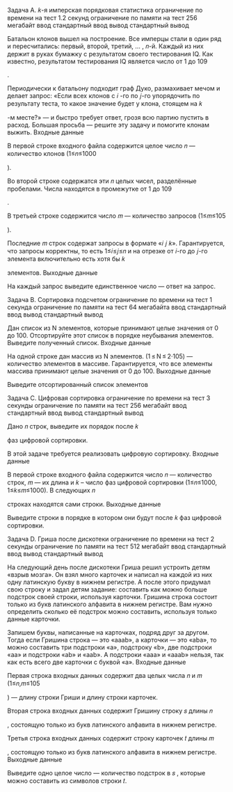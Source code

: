Задача A.
𝑘-я имперская порядковая статистика
ограничение по времени на тест
1.2 секунд
ограничение по памяти на тест
256 мегабайт
ввод
стандартный ввод
вывод
стандартный вывод

Батальон клонов вышел на построение. Все имперцы стали в один ряд и пересчитались: первый, второй, третий, …
, 𝑛-й. Каждый из них держит в руках бумажку с результатом своего тестирования IQ. Как известно, результатом тестирования IQ является число от 1 до 109

.

Периодически к батальону подходит граф Дуко, размахивает мечом и делает запрос: «Если всех клонов с 𝑖
-го по 𝑗-го упорядочить по результату теста, то какое значение будет у клона, стоящем на 𝑘

-м месте?» — и быстро требует ответ, грозя всю партию пустить в расход. Большая просьба — решите эту задачу и помогите клонам выжить.
Входные данные

В первой строке входного файла содержится целое число 𝑛
 — количество клонов (1≤𝑛≤1000

).

Во второй строке содержатся эти 𝑛
целых чисел, разделённые пробелами. Числа находятся в промежутке от 1 до 109

.

В третьей строке содержится число 𝑚
— количество запросов (1≤𝑚≤105

).

Последние 𝑚
строк содержат запросы в формате «𝑖 𝑗 𝑘». Гарантируется, что запросы корректны, то есть 1≤𝑖≤𝑗≤𝑛 и на отрезке от 𝑖-го до 𝑗-го элемента включительно есть хотя бы 𝑘

элементов.
Выходные данные

На каждый запрос выведите единственное число — ответ на запрос.








Задача B. Сортировка подсчетом
ограничение по времени на тест
1 секунда
ограничение по памяти на тест
64 мегабайта
ввод
стандартный ввод
вывод
стандартный вывод

Дан список из N элементов, которые принимают целые значения от 0 до 100. Отсортируйте этот список в порядке неубывания элементов. Выведите полученный список.
Входные данные

На одной строке дан массив из N элементов. (1 ≤ N ≤ 2·105) — количество элементов в массиве. Гарантируется, что все элементы массива принимают целые значения от 0 до 100.
Выходные данные

Выведите отсортированный список элeментов







Задача C. Цифровая сортировка
ограничение по времени на тест
3 секунды
ограничение по памяти на тест
256 мегабайт
ввод
стандартный ввод
вывод
стандартный вывод

Дано 𝑛
строк, выведите их порядок после 𝑘

фаз цифровой сортировки.

В этой задаче требуется реализовать цифровую сортировку.
Входные данные

В первой строке входного файла содержится число 𝑛
 — количество строк, 𝑚 — их длина и 𝑘 – число фаз цифровой сортировки (1≤𝑛≤1000, 1≤𝑘≤𝑚≤1000). В следующих 𝑛

строках находятся сами строки.
Выходные данные

Выведите строки в порядке в котором они будут после 𝑘
фаз цифровой сортировки.








Задача D. Гриша после дискотеки
ограничение по времени на тест
2 секунды
ограничение по памяти на тест
512 мегабайт
ввод
стандартный ввод
вывод
стандартный вывод

На следующий день после дискотеки Гриша решил устроить детям «взрыв мозга». Он взял много карточек и написал на каждой из них одну латинскую букву в нижнем регистре. А после этого придумал свою строку и задал детям задание: составить как можно больше подстрок своей строки, используя карточки. Гришина строка состоит только из букв латинского алфавита в нижнем регистре. Вам нужно определить сколько её подстрок можно составить, используя только данные карточки.

Запишем буквы, написанные на карточках, подряд друг за другом. Тогда если Гришина строка — это «aaab», а карточки — это «aba», то можно составить три подстроки «a», подстроку «b», две подстроки «aa» и подстроки «ab» и «aab». А подстроки «aaa» и «aaab» нельзя, так как есть всего две карточки с буквой «a».
Входные данные

Первая строка входных данных содержит два целых числа 𝑛
и 𝑚 (1≤𝑛,𝑚≤105

) — длину строки Гриши и длину строки карточек.

Вторая строка входных данных содержит Гришину строку 𝑠
длины 𝑛

, состоящую только из букв латинского алфавита в нижнем регистре.

Третья строка входных данных содержит строку карточек 𝑡
длины 𝑚

, состоящую только из букв латинского алфавита в нижнем регистре.
Выходные данные

Выведите одно целое число — количество подстрок в 𝑠
, которые можно составить из символов строки 𝑡.
